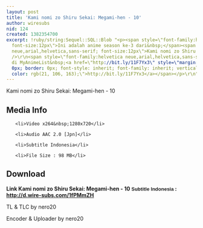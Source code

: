 ```yaml
---
layout: post
title: 'Kami nomi zo Shiru Sekai: Megami-hen - 10'
author: wiresubs
nid: 124
created: 1382354700
excerpt: !ruby/string:Sequel::SQL::Blob "<p><span style=\"font-family:helvetica neue,arial,helvetica,sans-serif;
  font-size:12px\">Ini adalah anime season ke-3 dari&nbsp;</span><span style=\"font-family:helvetica
  neue,arial,helvetica,sans-serif; font-size:12px\">Kami nomi zo Shiru Sekai</span><br
  />\r\n<span style=\"font-family:helvetica neue,arial,helvetica,sans-serif; font-size:12px\">Preview
  di MyAnimeList&nbsp;<a href=\"http://bit.ly/11F7Yx3\" style=\"margin: 0px; padding:
  0px; border: 0px; font-style: inherit; font-family: inherit; vertical-align: baseline;
  color: rgb(21, 106, 163);\">http://bit.ly/11F7Yx3</a></span></p>\r\n"
---
```

<p class="rtecenter">Kami nomi zo Shiru Sekai: Megami-hen - 10</p>

<h2>Media Info</h2>

<ul>
	<li>Video x264&nbsp;1280x720</li>
	<li>Audio AAC 2.0 [Jpn]</li>
	<li>Subtitle Indonesia</li>
	<li>File Size : 98 MB</li>
</ul>

<h2>Download</h2>

<p><strong>Link&nbsp;Kami nomi zo Shiru Sekai: Megami-hen - 10<span style="background-color:rgb(255, 255, 255); font-family:sans-serif,arial,verdana,trebuchet ms; font-size:13px">&nbsp;Subtitle Indonesia</span><strong>&nbsp;: <a href="http://d.wire-subs.com/1fPMmZH">http://d.wire-subs.com/1fPMmZH</a></strong></strong></p>

<p>TL &amp; TLC by nero20<br />
Encoder &amp; Uploader by nero20</p>
